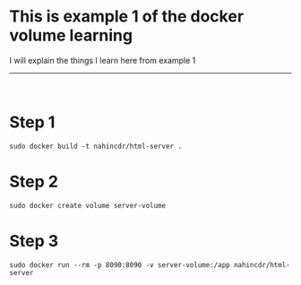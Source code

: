 # This is example 1 of the docker volume learning 
I will explain the things I learn here from example 1

---------------------------------------------------
<br>

# Step 1

```
sudo docker build -t nahincdr/html-server .
```

# Step 2

```
sudo docker create volume server-volume
```


# Step 3

```
sudo docker run --rm -p 8090:8090 -v server-volume:/app nahincdr/html-server 
```